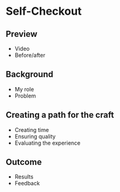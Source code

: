 # Self-Checkout

## Preview
* Video
* Before/after

## Background 
* My role
* Problem 

## Creating a path for the craft
* Creating time
* Ensuring quality 
* Evaluating the experience 

## Outcome
* Results
* Feedback 